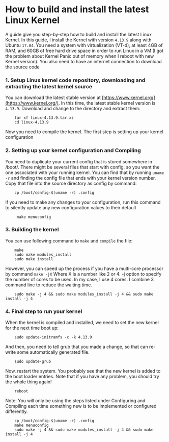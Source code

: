 # How to build and install the latest Linux Kernel

A guide give you step-by-step how to build and install the latest Linux Kernel.
In this guide, I install the Kernel with version `4.13.9` along with Ubuntu `17.04`.
You need a system with virtualization (VT-d), at least 4GB of RAM, and 60GB of free
hard drive space in order to run Linux in a VM (I got the problem about Kernel Panic out
of memory when I reboot with new Kernel version). You also need to have an 
internet connection to download the source code

### 1. Setup Linux kernel code repository, downloading and extracting the latest kernel source

You can download the latest stable version at [https://www.kernel.org/](https://www.kernel.org/). 
In this time, the latest stable kernel version is `4.13.9`. Download and change to the directory
and extract them: 

```
	tar xf linux-4.13.9.tar.xz
	cd linux-4.13.9
```

Now you need to compile the kernel. The first step is setting up your kernel configuration

### 2. Setting up your kernel configuration and Compiling

You need to duplicate your current config that is stored somewhere 
in /boot/. There might be several files that start with config, so you 
want the one associated with your running kernel. You can find that by running 
`uname -r` and finding the config file that ends with your kernel version number.
Copy that file into the source directory as config by command: 

```
	cp /boot/config-$(uname -r) .config
```

If you need to make any changes to your configuration, run this command to silently update
any new configuration values to their default

```
	 make menuconfig
```

### 3. Building the kernel

You can use following command to `make` and `compile` the file:

```
	make
	sudo make modules_install
	sudo make install
```

However, you can speed up the process if you have a multi-core processor by command `make -jX` Where X is a 
number like 2 or 4. -j option to specify the number of cores to be used. In my case, I use 4 cores. I combine
3 command line to reduce the waiting time.

```
	sudo make -j 4 && sudo make modules_install -j 4 && sudo make install -j 4
```

### 4. Final step to run your kernel

When the kernel is compiled and installed, we need to set the new kernel for the next time boot up:

```
	sudo update-initramfs -c -k 4.13.9
```

And then, you need to tell grub that you made a change, so that can re-write some automatically
generated file. 

```
	sudo update-grub	
``` 

Now, restart the system. You probably see that the new kernel is added to the boot loader entries. Note that if you 
have any problem, you should try the whole thing again!

```
	reboot
```

Note: You will only be using the steps listed under Configuring and Compiling each time something new 
is to be implemented or configured differently.

```
	cp /boot/config-$(uname -r) .config
	make menuconfig
	sudo make -j 4 && sudo make modules_install -j 4 && sudo make install -j 4
```


